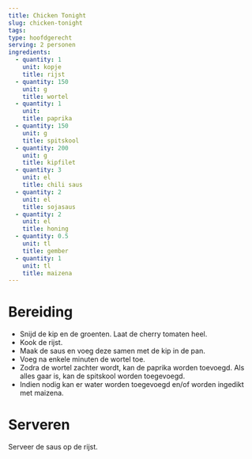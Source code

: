 ```yaml
---
title: Chicken Tonight
slug: chicken-tonight
tags:
type: hoofdgerecht
serving: 2 personen
ingredients:
  - quantity: 1
    unit: kopje
    title: rijst
  - quantity: 150
    unit: g
    title: wortel
  - quantity: 1
    unit:
    title: paprika
  - quantity: 150
    unit: g
    title: spitskool
  - quantity: 200
    unit: g
    title: kipfilet
  - quantity: 3
    unit: el
    title: chili saus
  - quantity: 2
    unit: el
    title: sojasaus
  - quantity: 2
    unit: el
    title: honing
  - quantity: 0.5
    unit: tl
    title: gember
  - quantity: 1
    unit: tl
    title: maizena
---
```


# Bereiding

- Snijd de kip en de groenten. Laat de cherry tomaten heel.
- Kook de rijst.
- Maak de saus en voeg deze samen met de kip in de pan.
- Voeg na enkele minuten de wortel toe.
- Zodra de wortel zachter wordt, kan de paprika worden toevoegd. Als alles gaar is, kan de spitskool worden toegevoegd.
- Indien nodig kan er water worden toegevoegd en/of worden ingedikt met maizena.

# Serveren

Serveer de saus op de rijst.
